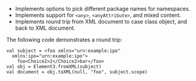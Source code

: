 - Implements options to pick different package names for namespaces. 
- Implements support for `<any>`, `<anyAttribute>`, and mixed content.
- Implements round trip from XML document to case class object, and back to XML document.

The following code demonstrates a round trip:

    val subject = <foo xmlns="urn:example:ipo"
      xmlns:ipo="urn:example:ipo">
        foo<Choice2>2</Choice2>bar</foo>
    val obj = Element3.fromXML(subject)
    val document = obj.toXML(null, "foo", subject.scope)
